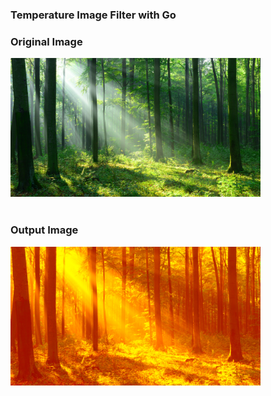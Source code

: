 ### Temperature Image Filter with Go

### Original Image
[<img src="./input.png" width="400">](https://github.com/wuriyanto48)
<br/><br/>

### Output Image
[<img src="./out.png" width="400">](https://github.com/wuriyanto48)
<br/><br/>